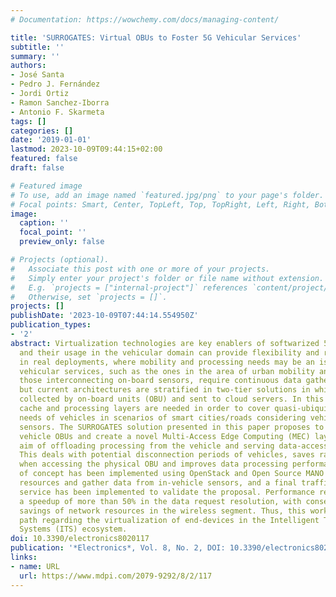 ```yaml
---
# Documentation: https://wowchemy.com/docs/managing-content/

title: 'SURROGATES: Virtual OBUs to Foster 5G Vehicular Services'
subtitle: ''
summary: ''
authors:
- José Santa
- Pedro J. Fernández
- Jordi Ortiz
- Ramon Sanchez-Iborra
- Antonio F. Skarmeta
tags: []
categories: []
date: '2019-01-01'
lastmod: 2023-10-09T09:44:15+02:00
featured: false
draft: false

# Featured image
# To use, add an image named `featured.jpg/png` to your page's folder.
# Focal points: Smart, Center, TopLeft, Top, TopRight, Left, Right, BottomLeft, Bottom, BottomRight.
image:
  caption: ''
  focal_point: ''
  preview_only: false

# Projects (optional).
#   Associate this post with one or more of your projects.
#   Simply enter your project's folder or file name without extension.
#   E.g. `projects = ["internal-project"]` references `content/project/deep-learning/index.md`.
#   Otherwise, set `projects = []`.
projects: []
publishDate: '2023-10-09T07:44:14.554950Z'
publication_types:
- '2'
abstract: Virtualization technologies are key enablers of softwarized 5G networks,
  and their usage in the vehicular domain can provide flexibility and reliability
  in real deployments, where mobility and processing needs may be an issue. Next-generation
  vehicular services, such as the ones in the area of urban mobility and, in general,
  those interconnecting on-board sensors, require continuous data gathering and processing,
  but current architectures are stratified in two-tier solutions in which data is
  collected by on-board units (OBU) and sent to cloud servers. In this line, intermediate
  cache and processing layers are needed in order to cover quasi-ubiquitous data-gathering
  needs of vehicles in scenarios of smart cities/roads considering vehicles as moving
  sensors. The SURROGATES solution presented in this paper proposes to virtualize
  vehicle OBUs and create a novel Multi-Access Edge Computing (MEC) layer with the
  aim of offloading processing from the vehicle and serving data-access requests.
  This deals with potential disconnection periods of vehicles, saves radio resources
  when accessing the physical OBU and improves data processing performance. A proof
  of concept has been implemented using OpenStack and Open Source MANO to virtualize
  resources and gather data from in-vehicle sensors, and a final traffic monitoring
  service has been implemented to validate the proposal. Performance results reveal
  a speedup of more than 50% in the data request resolution, with consequently great
  savings of network resources in the wireless segment. Thus, this work opens a novel
  path regarding the virtualization of end-devices in the Intelligent Transportation
  Systems (ITS) ecosystem.
doi: 10.3390/electronics8020117
publication: '*Electronics*, Vol. 8, No. 2, DOI: 10.3390/electronics8020117'
links:
- name: URL
  url: https://www.mdpi.com/2079-9292/8/2/117
---
```

